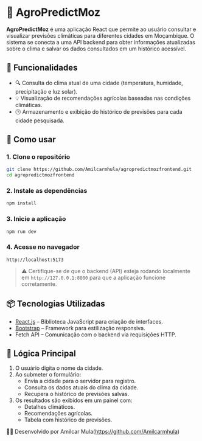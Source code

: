 # 🌾 AgroPredictMoz

**AgroPredictMoz** é uma aplicação React que permite ao usuário consultar e visualizar previsões climáticas para diferentes cidades em Moçambique. O sistema se conecta a uma API backend para obter informações atualizadas sobre o clima e salvar os dados consultados em um histórico acessível.

## 🔧 Funcionalidades

- 🔍 Consulta do clima atual de uma cidade (temperatura, humidade, precipitação e luz solar).
- 💡 Visualização de recomendações agrícolas baseadas nas condições climáticas.
- 🕒 Armazenamento e exibição do histórico de previsões para cada cidade pesquisada.

## 🚀 Como usar

### 1. Clone o repositório

```bash
git clone https://github.com/Amilcarmhula/agropredictmozfrontend.git
cd agropredictmozfrontend
```

### 2. Instale as dependências

```bash
npm install
```

### 3. Inicie a aplicação

```bash
npm run dev
```

### 4. Acesse no navegador

```
http://localhost:5173
```

> ⚠️ Certifique-se de que o backend (API) esteja rodando localmente em `http://127.0.0.1:8000` para que a aplicação funcione corretamente.

## 📦 Tecnologias Utilizadas

- [React.js](https://reactjs.org/) – Biblioteca JavaScript para criação de interfaces.
- [Bootstrap](https://getbootstrap.com/) – Framework para estilização responsiva.
- Fetch API – Comunicação com o backend via requisições HTTP.

## 🧠 Lógica Principal

1. O usuário digita o nome da cidade.
2. Ao submeter o formulário:
   - Envia a cidade para o servidor para registro.
   - Consulta os dados atuais do clima da cidade.
   - Recupera o histórico de previsões salvas.
3. Os resultados são exibidos em um painel com:
   - Detalhes climáticos.
   - Recomendações agrícolas.
   - Tabela com histórico de previsões.


👨‍💻 Desenvolvido por Amilcar Mula(https://github.com/Amilcarmhula)
